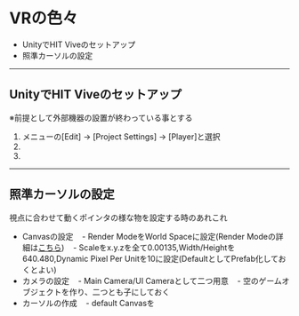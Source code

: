 # VRの色々
- UnityでHIT Viveのセットアップ
- 照準カーソルの設定

***
## UnityでHIT Viveのセットアップ
※前提として外部機器の設置が終わっている事とする
1. メニューの[Edit] → [Project Settings] → [Player]と選択
1. 
1. 


***
## 照準カーソルの設定
視点に合わせて動くポインタの様な物を設定する時のあれこれ  
- Canvasの設定
    - Render ModeをWorld Spaceに設定(Render Modeの詳細は[こちら](http://tech.pjin.jp/blog/2017/03/02/unity_ugui_canvas_rendermode/ "TECH pjin 【Unity】uGUIのCanvasとRenderModeについて"))
    - Scaleをx.y.zを全て0.00135,Width/Heightを640.480,Dynamic Pixel Per Unitを10に設定(DefaultとしてPrefab化しておくとよい)
- カメラの設定
    - Main Camera/UI Cameraとして二つ用意
    - 空のゲームオブジェクトを作り、二つとも子にしておく
- カーソルの作成
    - default Canvasを
